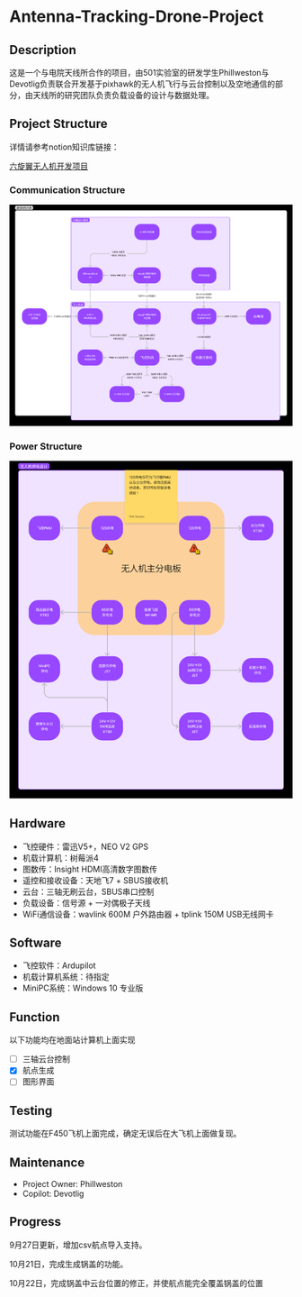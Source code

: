 # Antenna-Tracking-Drone-Project

## Description

这是一个与电院天线所合作的项目，由501实验室的研发学生Phillweston与Devotlig负责联合开发基于pixhawk的无人机飞行与云台控制以及空地通信的部分，由天线所的研究团队负责负载设备的设计与数据处理。

## Project Structure

详情请参考notion知识库链接：

[六旋翼无人机开发项目](https://phillweston.notion.site/a2cea4024b174a9db5cb346bafad33eb)

### Communication Structure

![Communication Structure](./images/Communication_Structure.png)

### Power Structure

![Power Structure](./images/Power_Structure.png)

## Hardware

- 飞控硬件：雷迅V5+，NEO V2 GPS
- 机载计算机：树莓派4
- 图数传：Insight HDMI高清数字图数传
- 遥控和接收设备：天地飞7 + SBUS接收机
- 云台：三轴无刷云台，SBUS串口控制
- 负载设备：信号源 + 一对偶极子天线
- WiFi通信设备：wavlink 600M 户外路由器 + tplink 150M USB无线网卡

## Software

- 飞控软件：Ardupilot
- 机载计算机系统：待指定
- MiniPC系统：Windows 10 专业版

## Function

以下功能均在地面站计算机上面实现

- [ ] 三轴云台控制
- [x] 航点生成
- [ ] 图形界面

## Testing

测试功能在F450飞机上面完成，确定无误后在大飞机上面做复现。

## Maintenance

- Project Owner: Phillweston
- Copilot: Devotlig

## Progress

9月27日更新，增加csv航点导入支持。

10月21日，完成生成锅盖的功能。

10月22日，完成锅盖中云台位置的修正，并使航点能完全覆盖锅盖的位置